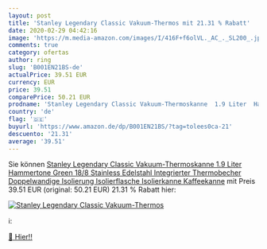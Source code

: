 ```yaml
---
layout: post
title: 'Stanley Legendary Classic Vakuum-Thermos mit 21.31 % Rabatt'
date: 2020-02-29 04:42:16
image: 'https://m.media-amazon.com/images/I/416F+f6olVL._AC_._SL200_.jpg'
comments: true
category: ofertas
author: ring
slug: 'B001EN21BS-de'
actualPrice: 39.51 EUR
currency: EUR
price: 39.51
comparePrice: 50.21 EUR
prodname: 'Stanley Legendary Classic Vakuum-Thermoskanne  1.9 Liter  Hammertone Green  18/8 Stainless Edelstahl  Integrierter Thermobecher  Doppelwandige Isolierung Isolierflasche Isolierkanne Kaffeekanne'
country: 'de'
flag: '🇩🇪'
buyurl: 'https://www.amazon.de/dp/B001EN21BS/?tag=tolees0ca-21'
descuento: '21.31'
average: '39.51'
---
```


Sie können [Stanley Legendary Classic Vakuum-Thermoskanne  1.9 Liter  Hammertone Green  18/8 Stainless Edelstahl  Integrierter Thermobecher  Doppelwandige Isolierung Isolierflasche Isolierkanne Kaffeekanne](https://www.amazon.de/dp/B001EN21BS/?tag=tolees0ca-21) mit Preis 39.51 EUR (original: 50.21 EUR) 21.31 % Rabatt hier:

[![Stanley Legendary Classic Vakuum-Thermos](https://m.media-amazon.com/images/I/416F+f6olVL._AC_._SL200_.jpg)](https://www.amazon.de/dp/B001EN21BS/?tag=tolees0ca-21)

ℹ️:


[🛒 Hier!!](https://www.amazon.de/dp/B001EN21BS/?tag=tolees0ca-21)
